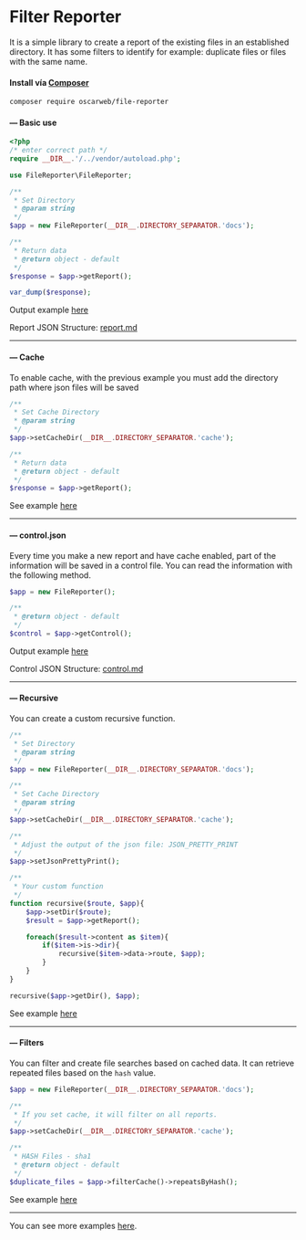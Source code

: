 # Filter Reporter

It is a simple library to create a report of the existing files in an established directory.
It has some filters to identify for example: duplicate files or files with the same name.

#### Install vía [Composer](https://packagist.org/packages/oscarweb/file-reporter "Composer")

```sh
composer require oscarweb/file-reporter
```
#### &#8212; Basic use

```php
<?php
/* enter correct path */
require __DIR__.'/../vendor/autoload.php';

use FileReporter\FileReporter;

/**
 * Set Directory
 * @param string
 */
$app = new FileReporter(__DIR__.DIRECTORY_SEPARATOR.'docs');

/**
 * Return data
 * @return object - default
 */
$response = $app->getReport();

var_dump($response);
```
Output example [here](https://raw.githubusercontent.com/oscarweb/file-reporter/main/examples/cache/report.15ae3f61f9f41738356cee922fe2e655.json "Output Json")

Report JSON Structure: [report.md](https://github.com/oscarweb/file-reporter/tree/main/examples/report.md "Report JSON Structure")

------------
#### &#8212; Cache

To enable cache, with the previous example you must add the directory path where json files will be saved

```php
/**
 * Set Cache Directory
 * @param string
 */
$app->setCacheDir(__DIR__.DIRECTORY_SEPARATOR.'cache');

/**
 * Return data
 * @return object - default
 */
$response = $app->getReport();

```

See example [here](https://github.com/oscarweb/file-reporter/tree/main/examples/basic_cache.php "Basic Cache")

------------

#### &#8212; control.json

Every time you make a new report and have cache enabled, part of the information will be saved in a control file.
You can read the information with the following method.

```php
$app = new FileReporter();

/**
 * @return object - default
 */
$control = $app->getControl();
```
Output example [here](https://raw.githubusercontent.com/oscarweb/file-reporter/main/examples/cache/control.json "Output Json")

Control JSON Structure: [control.md](https://github.com/oscarweb/file-reporter/tree/main/examples/control.md "Report JSON Structure")

------------

#### &#8212; Recursive

You can create a custom recursive function.

```php
/**
 * Set Directory
 * @param string
 */
$app = new FileReporter(__DIR__.DIRECTORY_SEPARATOR.'docs');

/**
 * Set Cache Directory
 * @param string
 */
$app->setCacheDir(__DIR__.DIRECTORY_SEPARATOR.'cache');

/**
 * Adjust the output of the json file: JSON_PRETTY_PRINT
 */
$app->setJsonPrettyPrint();

/**
 * Your custom function
 */
function recursive($route, $app){
	$app->setDir($route);
	$result = $app->getReport();

	foreach($result->content as $item){
		if($item->is->dir){
			recursive($item->data->route, $app);
		}
	}
}

recursive($app->getDir(), $app);

```

See example [here](https://github.com/oscarweb/file-reporter/tree/main/examples/basic_recursive.php "Basic Recursive")

------------

#### &#8212; Filters

You can filter and create file searches based on cached data.
It can retrieve repeated files based on the `hash` value.

```php
$app = new FileReporter(__DIR__.DIRECTORY_SEPARATOR.'docs');

/**
 * If you set cache, it will filter on all reports.
 */
$app->setCacheDir(__DIR__.DIRECTORY_SEPARATOR.'cache');

/**
 * HASH Files - sha1
 * @return object - default
 */
$duplicate_files = $app->filterCache()->repeatsByHash();

```
See example [here](https://github.com/oscarweb/file-reporter/tree/main/examples/filter_search_with_cache.php "Repeats Files")

------------

You can see more examples [here](https://github.com/oscarweb/file-reporter/tree/main/examples "More Examples").